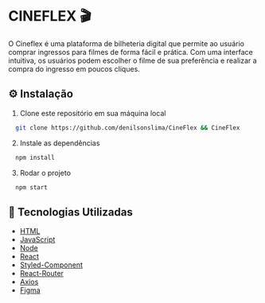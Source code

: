 
# CINEFLEX 🎬

O Cineflex é uma plataforma de bilheteria digital que permite ao usuário comprar ingressos para filmes de forma fácil e prática. Com uma interface intuitiva, os usuários podem escolher o filme de sua preferência e realizar a compra do ingresso em poucos cliques.


## :gear: Instalação

1. Clone este repositório em sua máquina local

```bash
  git clone https://github.com/denilsonslima/CineFlex && CineFlex
```

2. Instale as dependências
```bash
  npm install
```

3. Rodar o projeto
```bash
  npm start
```


## :robot: Tecnologias Utilizadas

- [HTML](https://developer.mozilla.org/pt-BR/docs/Web/HTML)
- [JavaScript](https://developer.mozilla.org/pt-BR/docs/Web/JavaScript)
- [Node](https://nodejs.org/pt-br/)
- [React](https://pt-br.reactjs.org/)
- [Styled-Component](https://styled-components.com/)
- [React-Router](https://reactrouter.com/en/main)
- [Axios](https://axios-http.com/)
- [Figma](https://www.figma.com/)
